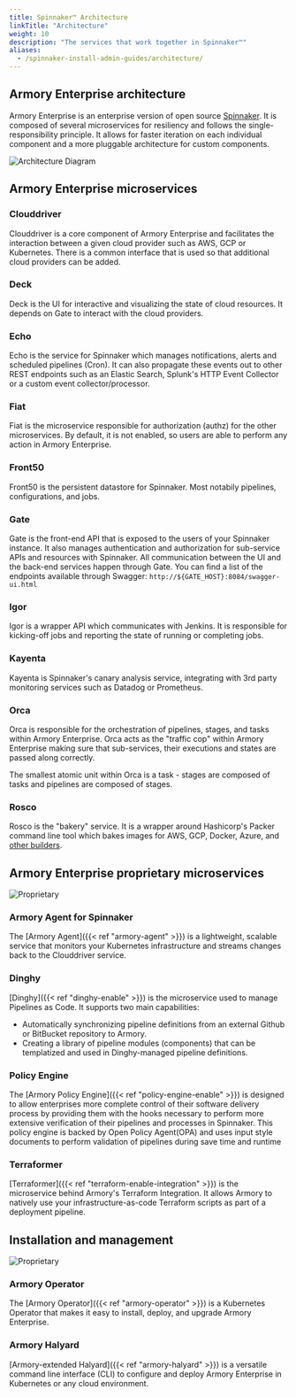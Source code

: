 ```yaml
---
title: Spinnaker™ Architecture
linkTitle: "Architecture"
weight: 10
description: "The services that work together in Spinnaker™"
aliases:
  - /spinnaker-install-admin-guides/architecture/
---
```


## Armory Enterprise architecture

Armory Enterprise is an enterprise version of open source [Spinnaker](https://spinnaker.io/). It is composed of several microservices for resiliency and follows the single-responsibility principle. It allows for faster iteration on each individual component and a more pluggable architecture for custom components.

![Architecture Diagram](/images/overview/SpinnakerArchitecture.png)

## Armory Enterprise microservices

### Clouddriver

Clouddriver is a core component of Armory Enterprise and facilitates the interaction between a given cloud provider such as AWS, GCP or Kubernetes. There is a common interface that is used so that additional cloud providers can be added.

### Deck

Deck is the UI for interactive and visualizing the state of cloud resources.  It depends on Gate to interact with the cloud providers.

### Echo

Echo is the service for Spinnaker which manages notifications, alerts and scheduled pipelines (Cron). It can also propagate these events out to other REST endpoints such as an Elastic Search, Splunk's HTTP Event Collector or a custom event collector/processor.

### Fiat

Fiat is the microservice responsible for authorization (authz) for the other microservices. By default, it is not enabled, so users are able to perform any action in Armory Enterprise.

### Front50

Front50 is the persistent datastore for Spinnaker. Most notabily pipelines, configurations, and jobs.

### Gate

Gate is the front-end API that is exposed to the users of your Spinnaker instance. It also manages authentication and authorization for sub-service APIs and resources with Spinnaker.  All communication between the UI and the back-end services happen through Gate.  You can find a list of the endpoints available through Swagger:  `http://${GATE_HOST}:8084/swagger-ui.html`

### Igor

Igor is a wrapper API which communicates with Jenkins.  It is responsible for kicking-off jobs and reporting the state of running or completing jobs.

### Kayenta

Kayenta is Spinnaker's canary analysis service, integrating with 3rd party monitoring services such as Datadog or Prometheus.

### Orca

Orca is responsible for the orchestration of pipelines, stages, and tasks within Armory Enterprise. Orca acts as the "traffic cop" within Armory Enterprise making sure that sub-services, their executions and states are passed along correctly.

The smallest atomic unit within Orca is a task - stages are composed of tasks and pipelines are composed of stages.  

### Rosco

Rosco is the "bakery" service. It is a wrapper around Hashicorp's Packer command line tool which bakes images for AWS, GCP, Docker, Azure, and [other builders](https://www.packer.io/docs/builders).

## Armory Enterprise proprietary microservices
![Proprietary](/images/proprietary.svg)

### Armory Agent for Spinnaker

The [Armory Agent]({{< ref "armory-agent" >}}) is a lightweight, scalable service that monitors your Kubernetes infrastructure and streams changes back to the Clouddriver service.

### Dinghy

[Dinghy]({{< ref "dinghy-enable" >}}) is the microservice used to manage Pipelines as Code. It supports two main capabilities:

* Automatically synchronizing pipeline definitions from an external Github or BitBucket repository to Armory.
* Creating a library of pipeline modules (components) that can be templatized and used in Dinghy-managed pipeline definitions.

### Policy Engine

The [Armory Policy Engine]({{< ref "policy-engine-enable" >}}) is designed to allow enterprises more complete control of their software delivery process by providing them with the hooks necessary to perform more extensive verification of their pipelines and processes in Spinnaker. This policy engine is backed by Open Policy Agent(OPA) and uses input style documents to perform validation of pipelines during save time and runtime

### Terraformer

[Terraformer]({{< ref "terraform-enable-integration" >}}) is the microservice behind Armory's Terraform Integration. It allows Armory to natively use your infrastructure-as-code Terraform scripts as part of a deployment pipeline.

## Installation and management
![Proprietary](/images/proprietary.svg)

### Armory Operator

The [Armory Operator]({{< ref "armory-operator" >}}) is a Kubernetes Operator that makes it easy to install, deploy, and upgrade Armory Enterprise.

### Armory Halyard

[Armory-extended Halyard]({{< ref "armory-halyard" >}}) is a versatile command line interface (CLI) to configure and deploy Armory Enterprise in Kubernetes or any cloud environment.
